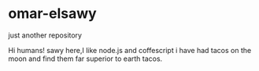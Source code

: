 # omar-elsawy
just another repository

Hi humans!
sawy here,I like node.js and coffescript
i have had tacos on the moon and find them far superior to earth tacos.
